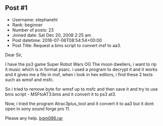 ## Post #1
- Username: stephanehl
- Rank: beginner
- Number of posts: 23
- Joined date: Sat Dec 20, 2008 2:25 am
- Post datetime: 2016-07-06T08:54:54+00:00
- Post Title: Request a bms script to convert msf to aa3.

Dear Sir,

I have the ps3 game Super Robot Wars OG The moon dwellers, i want to rip it music which is in format psarc. i used a program to decrypt it and it works and it gives me a file in msf, when i look in hex editors, i find these 2 texts such as wmsf and msfc.

So i tried to remove byte for wmsf up to msfc and then save it and try to use bms script - MSFtoAT3.bms and it convert it to ps3 at3.

Now, i tried the program Atrac3plus_tool and it convert it to aa3 but it dont open in sony sound forge pro 11.

Please any help.
[bgm086.rar](https://xentaxbackup.github.io/file/11252_bgm086.rar)
